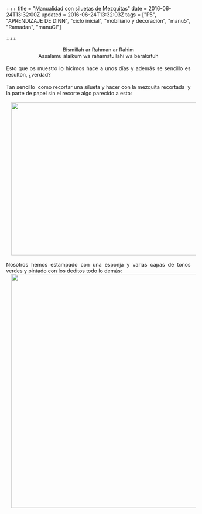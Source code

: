 +++
title = "Manualidad con siluetas de Mezquitas"
date = 2016-06-24T13:32:00Z
updated = 2016-06-24T13:32:03Z
tags = ["P5", "APRENDIZAJE DE DINN", "ciclo inicial", "mobiliario y decoración", "manu5", "Ramadan", "manuCI"]

+++

<div dir="ltr" style="text-align: left;" trbidi="on"><div class="separator" style="clear: both; text-align: center;">Bismillah ar Rahman ar Rahim</div><div class="separator" style="clear: both; text-align: center;">Assalamu alaikum wa rahamatullahi wa barakatuh</div><div class="separator" style="clear: both; text-align: center;"><br /></div><div class="separator" style="clear: both; text-align: justify;">Esto que os muestro lo hicimos hace a unos días y además se sencillo es resultón, ¿verdad?</div><div class="separator" style="clear: both; text-align: justify;"><br /></div><div class="separator" style="clear: both; text-align: justify;">Tan sencillo &nbsp;como recortar una silueta y hacer con la mezquita recortada &nbsp;y la parte de papel sin el recorte algo parecido a esto:</div><div class="separator" style="clear: both; text-align: center;"></div><div style="text-align: justify;"><br /></div><a href="https://3.bp.blogspot.com/-D0Lee_VRZO8/V2KG_snYioI/AAAAAAAAINs/hmHxku8mxNkCd1FSqGBqqDt5e6wcbqkpQCLcB/s1600/sola.jpg" imageanchor="1" style="margin-left: 1em; margin-right: 1em;"><img border="0" height="418" src="https://3.bp.blogspot.com/-D0Lee_VRZO8/V2KG_snYioI/AAAAAAAAINs/hmHxku8mxNkCd1FSqGBqqDt5e6wcbqkpQCLcB/s640/sola.jpg" width="640" /></a><br /><div class="separator" style="clear: both; text-align: center;"><br /></div><div class="separator" style="clear: both; text-align: justify;">Nosotros hemos estampado con una esponja y varias capas de tonos verdes y pintado con los deditos todo lo demás:</div><div class="separator" style="clear: both; text-align: center;"><a href="https://1.bp.blogspot.com/-0gfDNFhBa2U/V2KG-9Wr8qI/AAAAAAAAINk/eHyWY7-ch2Ai-lErtxx1xAT_KrbYA8_XgCLcB/s1600/collage.png" imageanchor="1" style="margin-left: 1em; margin-right: 1em;"><img border="0" height="640" src="https://1.bp.blogspot.com/-0gfDNFhBa2U/V2KG-9Wr8qI/AAAAAAAAINk/eHyWY7-ch2Ai-lErtxx1xAT_KrbYA8_XgCLcB/s640/collage.png" width="640" /></a></div><br /><br /></div>
